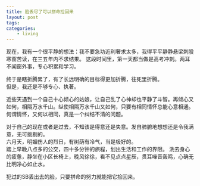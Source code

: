 ```yaml
---
title: 脸丢尽了可以拼命捡回来
layout: post
tags:
categories:
    - living
---
```


现在，我有一个很平静的想法：我不要急功近利奢求太多，我得平平静静悬梁刺股寒窗苦读，在三五年内不求结果。   这段时间里，第一天都当做是高考冲刺。两耳不闻窗外事，专心积累和学习。

终于是瞎折腾累了，有了长远明确的目标得更加折腾，往死里折腾。   
但是，我还是不够专心、执著。

近些天遇到一个自己十心倾心的姑娘，让自己乱了心神却也平静了斗智。再倾心又如何，相隔万水千山。纵使相隔万水千山又如何，只要有相同情怀总能心意相通。   
何谓情怀，又何以相同，真是一个纠结不清的问题。

对于自己的现在或者是过去，不知该是得意还是失意。发自肺腑地想想还是令我满意，无可挑剔的。   
六月天，明媚伤人的烈日，有树荫有冷气，当是极好的。   
踏上早晚八点多的公交，四十多分钟的旅程，划出生活和工作的界限。
洗去身心的疲惫，静坐在小区长椅上，晚风徐徐，看不见点点星辰，贯耳噪音轰鸣，心确无比明净心如止水。   



犯过的SB丢出去的脸，只要拼命的努力就能把它捡回来。